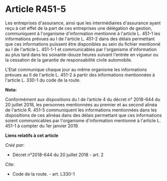 # Article R451-5

Les entreprises d'assurance, ainsi que les intermédiaires d'assurance ayant reçu à cet effet de la part de ces entreprises
une délégation de gestion, communiquent à l'organisme d'information mentionné à l'article L. 451-1 les informations prévues
au I de l'article L. 451-2 dans des délais permettant que ces informations puissent être disponibles au sein du fichier
mentionné au I de l'article L. 451-1-1 et communicables par l'organisme d'information au plus tard dans les soixante-douze
heures suivant l'entrée en vigueur ou la cessation de la garantie de responsabilité civile automobile.

L'Etat communique chaque jour au même organisme les informations prévues au II de l'article L. 451-2 à partir des
informations mentionnées à l'article L. 330-1 du code de la route.

**Nota:**

Conformément aux dispositions du I de l’article 4 du décret n° 2018-644 du 20 juillet 2018, les personnes mentionnées au
premier et au second alinéa de l'article R. 451-5 communiquent les informations mentionnées dans les dispositions de ces
alinéas dans des délais permettant que ces informations soient communicables par l'organisme d'information mentionné à
l'article L. 451-1 à compter du 1er janvier 2019.

**Liens relatifs à cet article**

_Créé par_:

  - Décret n°2018-644 du 20 juillet 2018 - art. 2

_Cite_:

  - Code de la route. - art. L330-1
